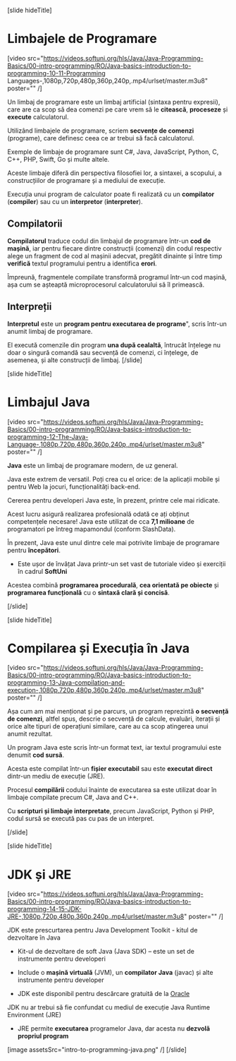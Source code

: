 [slide hideTitle]
# Limbajele de Programare

[video src="https://videos.softuni.org/hls/Java/Java-Programming-Basics/00-intro-programming/RO/Java-basics-introduction-to-programming-10-11-Programming Languages-,1080p,720p,480p,360p,240p,.mp4/urlset/master.m3u8" poster="" /]

Un limbaj de programare este un limbaj artificial (sintaxa pentru expresii), care are ca scop să dea comenzi pe care vrem să le **citească**, **proceseze** și **execute** calculatorul.

Utilizând limbajele de programare, scriem **secvențe de comenzi** (programe), care definesc ceea ce ar trebui să facă calculatorul. 

Exemple de limbaje de programare sunt C#, Java, JavaScript, Python, C, C++, PHP, Swift, Go și multe altele. 

Aceste limbaje diferă din perspectiva filosofiei lor, a sintaxei, a scopului, a construcțiilor de programare și a mediului de execuție.  

Execuția unui program de calculator poate fi realizată cu un **compilator** (**compiler**) sau cu un **interpretor** (**interpreter**).

## Compilatorii
**Compilatorul** traduce codul din limbajul de programare într-un **cod de mașină**, iar pentru fiecare dintre construcții (comenzi) din codul respectiv alege un fragment de cod al mașinii adecvat, pregătit dinainte și între timp **verifică** textul programului pentru a identifica **erori**.

Împreună, fragmentele compilate transformă programul într-un cod mașină, așa cum se așteaptă microprocesorul calculatorului să îl primească.

## Interpreții
**Interpretul** este un **program pentru executarea de programe**", scris într-un anumit limbaj de programare. 

El execută comenzile din program **una după cealaltă**, întrucât înțelege nu doar o singură comandă sau secvență de comenzi, ci înțelege, de asemenea, și alte construcții de limbaj.
[/slide]

[slide hideTitle]
# Limbajul Java

[video src="https://videos.softuni.org/hls/Java/Java-Programming-Basics/00-intro-programming/RO/Java-basics-introduction-to-programming-12-The-Java-Language-,1080p,720p,480p,360p,240p,.mp4/urlset/master.m3u8" poster="" /]

**Java** este un limbaj de programare modern, de uz general.

Java este extrem de versatil. Poți crea cu el orice: de la aplicații mobile și pentru Web la jocuri, funcționalități back-end.

Cererea pentru developeri Java este, în prezent, printre cele mai ridicate. 

Acest lucru asigură realizarea profesională odată ce ați obținut competențele necesare! Java este utilizat de cca **7,1 milioane** de programatori pe întreg mapamondul (conform SlashData). 

În prezent, Java este unul dintre cele mai potrivite limbaje de programare pentru **începători**. 

* Este ușor de învățat Java printr-un set vast de tutoriale video și exerciții în cadrul **SoftUni**

Acestea combină **programarea procedurală**, **cea orientată pe obiecte** și **programarea funcțională** cu o **sintaxă clară și concisă**.

[/slide]

[slide hideTitle]
# Compilarea și Execuția în Java

[video src="https://videos.softuni.org/hls/Java/Java-Programming-Basics/00-intro-programming/RO/Java-basics-introduction-to-programming-13-Java-compilation-and-execution-,1080p,720p,480p,360p,240p,.mp4/urlset/master.m3u8" poster="" /]

Așa cum am mai menționat și pe parcurs, un program reprezintă **o secvență de comenzi**, altfel spus, descrie o secvență de calcule, evaluări, iterații și orice alte tipuri de operațiuni similare, care au ca scop atingerea unui anumit rezultat.

Un program Java este scris într-un format text, iar textul programului este denumit **cod sursă**. 

Acesta este compilat într-un **fișier executabil** sau este **executat direct** dintr-un mediu de execuție (JRE).

Procesul **compilării** codului înainte de executarea sa este utilizat doar în limbaje compilate precum C#, Java and C++. 

Cu **scripturi și limbaje interpretate**, precum JavaScript, Python și PHP, codul sursă se execută pas cu pas de un interpret.

[/slide]

[slide hideTitle]

# JDK și JRE

[video src="https://videos.softuni.org/hls/Java/Java-Programming-Basics/00-intro-programming/RO/Java-basics-introduction-to-programming-14-15-JDK-JRE-,1080p,720p,480p,360p,240p,.mp4/urlset/master.m3u8" poster="" /]

JDK este prescurtarea pentru Java Development Toolkit - kitul de dezvoltare în Java

* Kit-ul de dezvoltare de soft Java (Java SDK) – este un set de instrumente pentru developeri

* Include o **mașină virtuală** (JVM), un **compilator Java** (javac) și alte instrumente pentru developer

* JDK este disponibil pentru descărcare gratuită de la [Oracle](https://www.oracle.com/technetwork/java/javase/downloads/)

JDK nu ar trebui să fie confundat cu mediul de execuție Java Runtime Environment (JRE)

* JRE permite **executarea** programelor Java, dar acesta nu **dezvolă propriul program**

[image assetsSrc="intro-to-programming-java.png" /]
[/slide]
